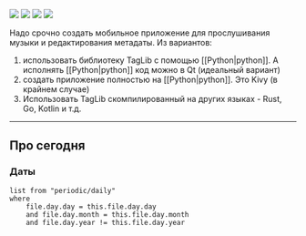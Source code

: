 
![](https://youtu.be/4S-AQlV1pcw?si=gJNYxpNWogzFwQ23)
![](https://youtu.be/LWoUIi801Vs?si=vxU1ayfIz1of33GZ)
![](https://youtu.be/JY-q3tNSCNw?si=XLcEut-uT2coMnix)
![](https://youtu.be/V3h2iq2mylI?si=6M1OyqeL8ramM0Su)

Надо срочно создать мобильное приложение для прослушивания музыки и редактирования метадаты. Из вариантов:
 1. использовать библиотеку TagLib с помощью [[Python|python]]. А исполнять [[Python|python]] код можно в Qt (идеальный вариант)
 2. создать приложение полностью на [[Python|python]]. Это Kivy (в крайнем случае)
 3. Использовать TagLib скомпилированный на других языках - Rust, Go, Kotlin и т.д.

---

## Про сегодня

### Даты

```dataview
list from "periodic/daily"
where
	file.day.day = this.file.day.day
	and file.day.month = this.file.day.month
	and file.day.year != this.file.day.year
```

